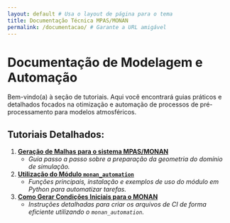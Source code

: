 ```yaml
---
layout: default # Usa o layout de página para o tema
title: Documentação Técnica MPAS/MONAN
permalink: /documentacao/ # Garante a URL amigável
---
```


# Documentação de Modelagem e Automação

Bem-vindo(a) à seção de tutoriais. Aqui você encontrará guias práticos e detalhados focados na otimização e automação de processos de pré-processamento para modelos atmosféricos.

## Tutoriais Detalhados:

1.  **[Geração de Malhas para o sistema MPAS/MONAN](/documentacao/geracao_malha/)**
    * *Guia passo a passo sobre a preparação da geometria do domínio de simulação.*
2.  **[Utilização do Módulo `monan_automation`](/documentacao/utilizacao_modulo/)**
    * *Funções principais, instalação e exemplos de uso do módulo em Python para automatizar tarefas.*
3.  **[Como Gerar Condições Iniciais para o MONAN](/documentacao/condicoes_iniciais/)**
    * *Instruções detalhadas para criar os arquivos de CI de forma eficiente utilizando o `monan_automation`.*
